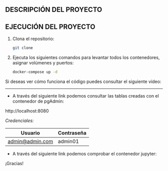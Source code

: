 ## DESCRIPCIÓN DEL PROYECTO

## EJECUCIÓN DEL PROYECTO

1. Clona el repositorio: 
   
   ```bash
   git clone 
   
2. Ejecuta los siguientes comandos para levantar todos los contenedores, asignar volúmenes y puertos:
   
   ```bash
   docker-compose up -d

Si deseas ver cómo funciona el código puedes consultar el siguiente vídeo:

---

- A través del siguiente link podemos consultar las tablas creadas con el contenedor de pgAdmin:

http://localhost:8080

*Credenciales:*

|       Usuario          |   Contraseña   |
|------------------------|----------------|
|     admin@admin.com    |    admin01     |


- A través del siguiente link podemos comprobar el contenedor jupyter:




¡Gracias!




